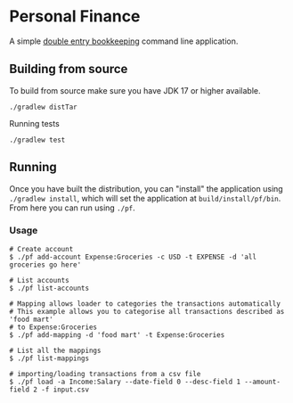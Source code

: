 # Personal Finance
A simple [double entry bookkeeping](https://en.wikipedia.org/wiki/Double-entry_bookkeeping) command line application.

## Building from source

To build from source make sure you have JDK 17 or higher available.
```shell
./gradlew distTar
```

Running tests
```shell
./gradlew test
```
## Running

Once you have built the distribution, you can "install" the application using `./gradlew install`,
which will set the application at `build/install/pf/bin`. From here you can run using `./pf`.

### Usage

```shell
# Create account
$ ./pf add-account Expense:Groceries -c USD -t EXPENSE -d 'all groceries go here'

# List accounts
$ ./pf list-accounts

# Mapping allows loader to categories the transactions automatically
# This example allows you to categorise all transactions described as 'food mart'
# to Expense:Groceries 
$ ./pf add-mapping -d 'food mart' -t Expense:Groceries

# List all the mappings
$ ./pf list-mappings

# importing/loading transactions from a csv file
$ ./pf load -a Income:Salary --date-field 0 --desc-field 1 --amount-field 2 -f input.csv
```
